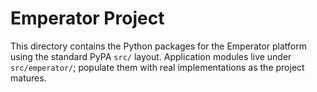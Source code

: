# Emperator Project

This directory contains the Python packages for the Emperator platform using the standard PyPA `src/` layout. Application modules live under `src/emperator/`; populate them with real implementations as the project matures.
